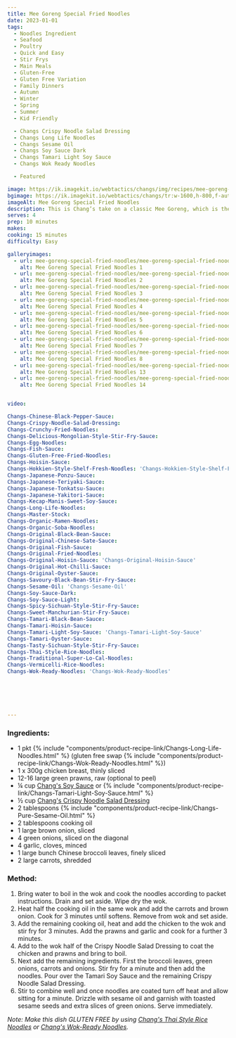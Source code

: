 ```yaml
---
title: Mee Goreng Special Fried Noodles
date: 2023-01-01
tags:
  - Noodles Ingredient
  - Seafood
  - Poultry
  - Quick and Easy
  - Stir Frys
  - Main Meals
  - Gluten-Free
  - Gluten Free Variation
  - Family Dinners
  - Autumn
  - Winter
  - Spring
  - Summer
  - Kid Friendly

  - Changs Crispy Noodle Salad Dressing
  - Changs Long Life Noodles
  - Changs Sesame Oil
  - Changs Soy Sauce Dark
  - Changs Tamari Light Soy Sauce
  - Changs Wok Ready Noodles

  - Featured

image: https://ik.imagekit.io/webtactics/changs/img/recipes/mee-goreng-special-fried-noodles/mee-goreng-special-fried-noodles-1.jpg
bgimage: https://ik.imagekit.io/webtactics/changs/tr:w-1600,h-800,f-auto/img/recipes/mee-goreng-special-fried-noodles/mee-goreng-special-fried-noodles-landscape-1.jpg
imageAlt: Mee Goreng Special Fried Noodles
description: This is Chang’s take on a classic Mee Goreng, which is the best-known dish in Singapore. Our version is a one wok meal that takes only 15 minutes to cook and has light but tasty flavours which makes it the perfect family friendly meal.
serves: 4
prep: 10 minutes 
makes: 
cooking: 15 minutes
difficulty: Easy

galleryimages:
  - url: mee-goreng-special-fried-noodles/mee-goreng-special-fried-noodles-1.jpg
    alt: Mee Goreng Special Fried Noodles 1
  - url: mee-goreng-special-fried-noodles/mee-goreng-special-fried-noodles-2.jpg
    alt: Mee Goreng Special Fried Noodles 2
  - url: mee-goreng-special-fried-noodles/mee-goreng-special-fried-noodles-3.jpg
    alt: Mee Goreng Special Fried Noodles 3
  - url: mee-goreng-special-fried-noodles/mee-goreng-special-fried-noodles-4.jpg
    alt: Mee Goreng Special Fried Noodles 4
  - url: mee-goreng-special-fried-noodles/mee-goreng-special-fried-noodles-5.jpg
    alt: Mee Goreng Special Fried Noodles 5
  - url: mee-goreng-special-fried-noodles/mee-goreng-special-fried-noodles-6.jpg
    alt: Mee Goreng Special Fried Noodles 6
  - url: mee-goreng-special-fried-noodles/mee-goreng-special-fried-noodles-7.jpg
    alt: Mee Goreng Special Fried Noodles 7
  - url: mee-goreng-special-fried-noodles/mee-goreng-special-fried-noodles-8.jpg
    alt: Mee Goreng Special Fried Noodles 8
  - url: mee-goreng-special-fried-noodles/mee-goreng-special-fried-noodles-landscape-1.jpg
    alt: Mee Goreng Special Fried Noodles 13
  - url: mee-goreng-special-fried-noodles/mee-goreng-special-fried-noodles-landscape-2.jpg
    alt: Mee Goreng Special Fried Noodles 14


video:

Changs-Chinese-Black-Pepper-Sauce:
Changs-Crispy-Noodle-Salad-Dressing:
Changs-Crunchy-Fried-Noodles:
Changs-Delicious-Mongolian-Style-Stir-Fry-Sauce:
Changs-Egg-Noodles:
Changs-Fish-Sauce:
Changs-Gluten-Free-Fried-Noodles:
Changs-Hoisin-Sauce:
Changs-Hokkien-Style-Shelf-Fresh-Noodles: 'Changs-Hokkien-Style-Shelf-Fresh-Noodles'
Changs-Japanese-Ponzu-Sauce:
Changs-Japanese-Teriyaki-Sauce:
Changs-Japanese-Tonkatsu-Sauce:
Changs-Japanese-Yakitori-Sauce:
Changs-Kecap-Manis-Sweet-Soy-Sauce:
Changs-Long-Life-Noodles:
Changs-Master-Stock:
Changs-Organic-Ramen-Noodles:
Changs-Organic-Soba-Noodles:
Changs-Original-Black-Bean-Sauce:
Changs-Original-Chinese-Sate-Sauce:
Changs-Original-Fish-Sauce:
Changs-Original-Fried-Noodles:
Changs-Original-Hoisin-Sauce: 'Changs-Original-Hoisin-Sauce'
Changs-Original-Hot-Chilli-Sauce:
Changs-Original-Oyster-Sauce:
Changs-Savoury-Black-Bean-Stir-Fry-Sauce:
Changs-Sesame-Oil: 'Changs-Sesame-Oil'
Changs-Soy-Sauce-Dark:
Changs-Soy-Sauce-Light:
Changs-Spicy-Sichuan-Style-Stir-Fry-Sauce:
Changs-Sweet-Manchurian-Stir-Fry-Sauce:
Changs-Tamari-Black-Bean-Sauce:
Changs-Tamari-Hoisin-Sauce:
Changs-Tamari-Light-Soy-Sauce: 'Changs-Tamari-Light-Soy-Sauce'
Changs-Tamari-Oyster-Sauce:
Changs-Tasty-Sichuan-Style-Stir-Fry-Sauce:
Changs-Thai-Style-Rice-Noodles:
Changs-Traditional-Super-Lo-Cal-Noodles:
Changs-Vermicelli-Rice-Noodles:
Changs-Wok-Ready-Noodles: 'Changs-Wok-Ready-Noodles'






---
```




<div class="recipesingredient">

<h3>Ingredients:</h3>
<ul>
<li>1 pkt {% include "components/product-recipe-link/Changs-Long-Life-Noodles.html" %} (gluten free swap {% include "components/product-recipe-link/Changs-Wok-Ready-Noodles.html" %})</li>
<li>1 x 300g chicken breast, thinly sliced</li>
<li>12-16 large green prawns, raw (optional to peel)</li>
<li>&frac14; cup <a title="Chang's Soy Sauce" href="products/Changs-Soy-Sauce-Dark/" target="_blank" rel="noopener">Chang's Soy Sauce</a> or {% include "components/product-recipe-link/Changs-Tamari-Light-Soy-Sauce.html" %}</li>
<li>&frac12; cup <a title="Chang's Crispy Noodle Salad Dressing" href="products/Crispy-Noodle-Salad-Dressing/" target="_blank" rel="noopener">Chang's Crispy Noodle Salad Dressing</a></li>
<li>2 tablespoons {% include "components/product-recipe-link/Changs-Pure-Sesame-Oil.html" %}</li>
<li>2 tablespoons cooking oil</li>
<li>1 large brown onion, sliced</li>
<li>4 green onions, sliced on the diagonal</li>
<li>4 garlic, cloves, minced</li>
<li>1 large bunch Chinese broccoli leaves, finely sliced</li>
<li>2 large carrots, shredded</li>
</ul>

</div>



<div class="recipesmethod">

<h3>Method:</h3>
<ol>
<li>Bring water to boil in the wok and cook the noodles according to packet instructions. Drain and set aside. Wipe dry the wok.</li>
<li>Heat half the cooking oil in the same wok and add the carrots and brown onion. Cook for 3 minutes until softens. Remove from wok and set aside.</li>
<li>Add the remaining cooking oil, heat and add the chicken to the wok and stir fry for 3 minutes. Add the prawns and garlic and cook for a further 3 minutes.</li>
<li>Add to the wok half of the Crispy Noodle Salad Dressing to coat the chicken and prawns and bring to boil.</li>
<li>Next add the remaining ingredients. First the broccoli leaves, green onions, carrots and onions. Stir fry for a minute and then add the noodles. Pour over the Tamari Soy Sauce and the remaining Crispy Noodle Salad Dressing.</li>
<li>Stir to combine well and once noodles are coated turn off heat and allow sitting for a minute. Drizzle with sesame oil and garnish with toasted sesame seeds and extra slices of green onions. Serve immediately.</li>
</ol>
<p><em>Note: Make this dish GLUTEN FREE by using <a title="Chang's Thai Style Rice Noodles" href="products/Changs-Thai-Style-Rice-Noodles/" target="_blank" rel="noopener">Chang's Thai Style Rice Noodles</a> or <a title="Chang's Wok-Ready Noodles" href="/products/Wok-Ready-Noodles/" target="_blank" rel="noopener">Chang's Wok-Ready Noodles</a>.</em></p>

</div>




